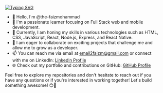 [![Typing SVG](https://readme-typing-svg.demolab.com/?lines=I+'m+curious+to+learn;passion+to+create)](https://git.io/typing-svg)
- 👋 Hello, I'm @the-faizmohammad
- 🌱 I'm a passionate learner focusing on Full Stack web and mobile development.
- 💼 Currently, I am honing my skills in various technologies such as HTML, CSS, JavaScript, React, Node.js, Express, and React Native.
- 💞️ I am eager to collaborate on exciting projects that challenge me and allow me to grow as a developer.
- 📫 You can reach me via email at [email2faizm@gmail.com](mailto:email2faizm@gmail.com) or connect with me on LinkedIn: [LinkedIn Profile](https://www.linkedin.com/in/faiz-mohammad-967354142/)
- 🌐 Check out my portfolio and contributions on GitHub: [GitHub Profile](https://github.com/the-faizmohammad)

Feel free to explore my repositories and don't hesitate to reach out if you have any questions or if you're interested in working together! Let's build something awesome! 😊🚀

